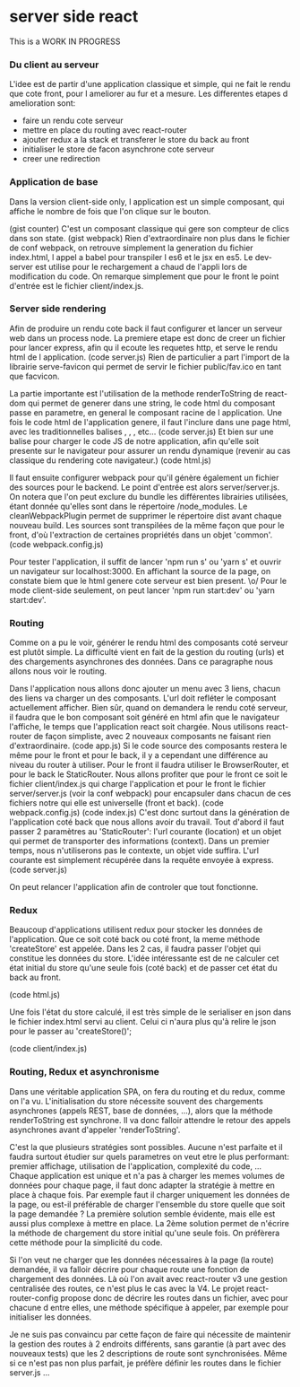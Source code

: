 # server side react
This is a WORK IN PROGRESS

### Du client au serveur

L'idee est de partir d'une application classique et simple, qui ne fait le rendu que cote front, pour l ameliorer au fur et a mesure.
Les differentes etapes d amelioration sont:
- faire un rendu cote serveur
- mettre en place du routing avec react-router
- ajouter redux a la stack et transferer le store du back au front
- initialiser le store de facon asynchrone cote serveur
- creer une redirection

### Application de base

Dans la version client-side only, l application est un simple composant, qui affiche le nombre de fois que l'on clique sur le bouton.

(gist counter)
C'est un composant classique qui gere son compteur de clics dans son state.
(gist webpack)
Rien d'extraordinaire non plus dans le fichier de conf webpack, on retrouve simplement la generation du fichier index.html, l appel a babel pour transpiler l es6 et le jsx en es5. Le dev-server est utilise pour le rechargement a chaud de l'appli lors de modification du code.
On remarque simplement que pour le front le point d'entrée est le fichier client/index.js.

### Server side rendering

Afin de produire un rendu cote back il faut configurer et lancer un serveur web dans un process node.
La premiere etape est donc de creer un fichier pour lancer express, afin qu il ecoute les requetes http, et serve le rendu html de l application.
(code server.js)
Rien de particulier a part l'import de la librairie serve-favicon qui permet de servir le fichier public/fav.ico en tant que facvicon.

La partie importante est l'utilisation de la methode renderToString de react-dom qui permet de generer dans une string, le code html du composant passe en parametre, en general le composant racine de l application.
Une fois le code html de l'application genere, il faut l'inclure dans une page html, avec les traditionnelles balises <html>, <head>, <body>, etc... 
(code server.js)
Et bien sur une balise pour charger le code JS de notre application, afin qu'elle soit presente sur le navigateur pour assurer un rendu dynamique (revenir au cas classique du rendering cote navigateur.)
(code html.js)

Il faut ensuite configurer webpack pour qu'il génère également un fichier des sources pour le backend. Le point d'entrée est alors server/server.js. On notera que l'on peut exclure du bundle les différentes librairies utilisées, étant donnée qu'elles sont dans le répertoire /node_modules.
Le cleanWebpackPlugin permet de supprimer le répertoire dist avant chaque nouveau build.
Les sources sont transpilées de la même façon que pour le front, d'où l'extraction de certaines propriétés dans un objet 'common'.
(code webpack.config.js)

Pour tester l'application, il suffit de lancer 'npm run s' ou 'yarn s' et ouvrir un navigateur sur localhost:3000. En affichant la source de la page, on constate biem que le html genere cote serveur est bien present. \o/
Pour le mode client-side seulement, on peut lancer 'npm run start:dev' ou 'yarn start:dev'.
### Routing

Comme on a pu le voir, générer le rendu html des composants coté serveur est plutôt simple. La difficulté vient en fait de la gestion du routing (urls) et des chargements asynchrones des données. Dans ce paragraphe nous allons nous voir le routing.

Dans l'application nous allons donc ajouter un menu avec 3 liens, chacun des liens va charger un des composants. L'url doit refléter le composant actuellement afficher.
Bien sûr, quand on demandera le rendu coté serveur, il faudra que le bon composant soit généré en html afin que le navigateur l'affiche, le temps que l'application react soit chargée. 
Nous utilisons react-router de façon simpliste, avec 2 nouveaux composants ne faisant rien d'extraordinaire.
(code app.js)
Si le code source des composants restera le même pour le front et pour le back, il y a cependant une différence au niveau du router à utiliser.
Pour le front il faudra utiliser le BrowserRouter, et pour le back le StaticRouter.
Nous allons profiter que pour le front ce soit le fichier client/index.js qui charge l'application et pour le front le fichier server/server.js (voir la conf webpack) pour encapsuler dans chacun de ces fichiers notre <App> qui elle est universelle (front et back).
(code webpack.config.js)
(code index.js)
C'est donc surtout dans la génération de l'application coté back que nous allons avoir du travail. Tout d'abord il faut passer 2 paramètres au 'StaticRouter': l'url courante (location) et un objet qui permet de transporter des informations (context).
Dans un premier temps, nous n'utiliserons pas le contexte, un objet vide suffira. L'url courante est simplement récupérée dans la requête envoyée à express.
(code server.js)

On peut relancer l'application afin de controler que tout fonctionne.

### Redux

Beaucoup d'applications utilisent redux pour stocker les données de l'application.
Que ce soit coté back ou coté front, la meme méthode 'createStore' est appelée. Dans les 2 cas, il faudra passer l'objet qui constitue les données du store.
L'idée intéressante est de ne calculer cet état initial du store qu'une seule fois (coté back) et de passer cet état du back au front.

(code html.js)

Une fois l'état du store  calculé, il est très simple de le serialiser en json dans le fichier index.html servi au client. Celui ci n'aura plus qu'à relire le json pour le passer au 'createStore()';

(code client/index.js)

### Routing, Redux et asynchronisme

Dans une véritable application SPA, on fera du routing et du redux, comme on l'a vu. 
L'initialisation du store nécessite souvent des chargements asynchrones (appels REST, base de données, ...), alors que la méthode renderToString est synchrone.
Il va donc falloir attendre le retour des appels asynchrones avant d'appeler 'renderToString'.

C'est la que plusieurs stratégies sont possibles. 
Aucune n'est parfaite et il faudra surtout étudier sur quels parametres on veut etre le plus performant: premier affichage, utilisation de l'application, complexité du code, ...
Chaque application est unique et n'a pas à charger les memes volumes de données pour chaque page, il faut donc adapter la stratégie à mettre en place à chaque fois.
Par exemple faut il charger uniquement les données de la page, ou est-il préférable de charger l'ensemble du store quelle que soit la page demandée ?
La première solution semble évidente, mais elle est aussi plus complexe à mettre en place. La 2ème solution permet de n'écrire la méthode de chargement du store initial qu'une seule fois. On préfèrera cette méthode pour la simplicité du code.
 
Si l'on veut ne charger que les données nécessaires à la page (la route) demandée, il va falloir décrire pour chaque route une fonction de chargement des données.
Là où l'on avait avec react-router v3 une gestion centralisée des routes, ce n'est plus le cas avec la V4. Le projet react-router-config propose donc de décrire les routes dans un fichier, avec pour chacune d entre elles, une méthode spécifique à appeler, par exemple pour initialiser les données.

Je ne suis pas convaincu par cette façon de faire qui nécessite de maintenir la gestion des routes à 2 endroits différents, sans garantie (à part avec des nouveaux tests) que les 2 descriptions de route sont synchronisées.
Même si ce n'est pas non plus parfait, je préfère définir les routes dans le fichier server.js ...
